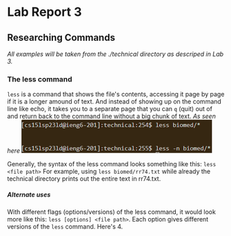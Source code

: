 # Lab Report 3 

## Researching Commands
*All examples will be taken from the ./technical directory as descriped in Lab 3.*

### The less command

`less` is a command that shows the file's contents, accessing it page by page if it is a longer amound of text. And instead of showing up on the command line like echo, it takes you to a separate page that you can `q` (quit) out of and return back to the command line without a big chunk of text.
*As seen here*
![Image](pics/less-non_option.png)

Generally, the syntax of the less command looks something like this:
`less  <file path>`
For example, using `less biomed/rr74.txt` while already the technical directory prints out the entire text in rr74.txt.

##### Alternate uses
With different flags (options/versions) of the less command, it would look more like this: `less [options] <file path>`. Each option gives different versions of the `less` command. Here's 4.


####